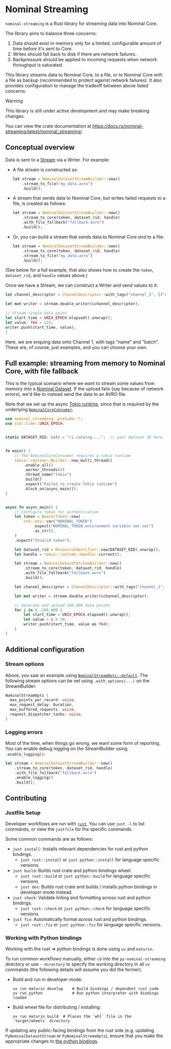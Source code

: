 # Nominal Streaming

`nominal-streaming` is a Rust library for streaming data into Nominal Core.

The library aims to balance three concerns:
1. Data should exist in-memory only for a limited, configurable amount of time before it's sent to Core.
1. Writes should fall back to disk if there are network failures.
1. Backpressure should be applied to incoming requests when network throughput is saturated.

This library streams data to Nominal Core, to a file, or to Nominal Core with a file as backup (recommended to protect against network failures).
It also provides configuration to manage the tradeoff between above listed concerns.

> [!WARNING]
> This library is still under active development and may make breaking changes.

You can view the crate documentation at https://docs.rs/nominal-streaming/latest/nominal_streaming/

## Conceptual overview

Data is sent to a [Stream](https://docs.rs/nominal-streaming/latest/nominal_streaming/stream/struct.NominalDatasetStream.html) via a Writer.
For example:

- A file stream is constructed as:

  ```rust
  let stream = NominalDatasetStreamBuilder::new()
      .stream_to_file("my_data.avro")
      .build();
  ```

- A stream that sends data to Nominal Core, but writes failed requests to a file, is created as follows:

  ```rust
  let stream = NominalDatasetStreamBuilder::new()
      .stream_to_core(token, dataset_rid, handle)
      .with_file_fallback("fallback.avro")
      .build();
  ```

- Or, you can build a stream that sends data to Nominal Core *and* to a file:

  ```rust
  let stream = NominalDatasetStreamBuilder::new()
      .stream_to_core(token, dataset_rid, handle)
      .stream_to_file("my_data.avro")
      .build();
  ```

(See below for a full example, that also shows how to create the `token`, `dataset_rid`, and `handle` values above.)

Once we have a Stream, we can construct a Writer and send values to it:

```rust
let channel_descriptor = ChannelDescriptor::with_tags("channel_1", [("experiment_id", "123")]);

let mut writer = stream.double_writer(&channel_descriptor);

// Stream single data point
let start_time = UNIX_EPOCH.elapsed().unwrap();
let value: f64 = 123;
writer.push(start_time, value);
}
```

Here, we are enquing data onto Channel 1, with tags "name" and "batch".
These are, of course, just examples, and you can choose your own.

## Full example: streaming from memory to Nominal Core, with file fallback

This is the typical scenario where we want to stream some values from memory into a [Nominal Dataset](https://docs.nominal.io/core/sdk/python-client/streaming/overview#streaming-data-to-a-dataset).
If the upload fails (say because of network errors), we'd like to instead send the data to an AVRO file.

Note that we set up the async [Tokio runtime](https://tokio.rs/), since that is required by the underlying [`NominalCoreConsumer`](https://docs.rs/nominal-streaming/latest/nominal_streaming/consumer/struct.NominalCoreConsumer.html).

```rust
use nominal_streaming::prelude::*;
use std::time::UNIX_EPOCH;


static DATASET_RID: &str = "ri.catalog....";  // your dataset ID here


fn main() {
    // The NominalCoreConsumer requires a tokio runtime
    tokio::runtime::Builder::new_multi_thread()
        .enable_all()
        .worker_threads(4)
        .thread_name("tokio")
        .build()
        .expect("Failed to create Tokio runtime")
        .block_on(async_main());
}


async fn async_main() {
    // Configure token for authentication
    let token = BearerToken::new(
        std::env::var("NOMINAL_TOKEN")
            .expect("NOMINAL_TOKEN environment variable not set")
            .as_str(),
    )
    .expect("Invalid token");

    let dataset_rid = ResourceIdentifier::new(DATASET_RID).unwrap();
    let handle = tokio::runtime::Handle::current();

    let stream = NominalDatasetStreamBuilder::new()
        .stream_to_core(token, dataset_rid, handle)
        .with_file_fallback("fallback.avro")
        .build();

    let channel_descriptor = ChannelDescriptor::with_tags("channel_1", [("experiment_id", "123")]);

    let mut writer = stream.double_writer(&channel_descriptor);

    // Generate and upload 100,000 data points
    for i in 0..100_000 {
        let start_time = UNIX_EPOCH.elapsed().unwrap();
        let value = i % 50;
        writer.push(start_time, value as f64);
    }
}
```

## Additional configuration

### Stream options

Above, you saw an example using [`NominalStreamOpts::default`](https://docs.rs/nominal-streaming/latest/nominal_streaming/stream/struct.NominalStreamOpts.html).
The following stream options can be set using `.with_options(...)` on the StreamBuilder:

```rust
NominalStreamOpts {
  max_points_per_record: usize,
  max_request_delay: Duration,
  max_buffered_requests: usize,
  request_dispatcher_tasks: usize,
}
```

### Logging errors

Most of the time, when things go wrong, we want some form of reporting. You can enable debug logging on the StreamBuilder using `.enable_logging()`:

```rust
let stream = NominalDatasetStreamBuilder::new()
    .stream_to_core(token, dataset_rid, handle)
    .with_file_fallback("fallback.avro")
    .enable_logging()
    .build();
```

## Contributing

### Justfile Setup

Developer workflows are run with [`just`](https://github.com/casey/just).
You can use `just -l` to list commands, or view the `justfile` for the specific commands.

Some common commands are as follows:

- `just install`: Installs relevant dependencies for rust and python bindings.
  - `just rust::install` or `just python::install` for language specific versions.
- `just build`: Builds rust crate and python bindings wheel.
  - `just rust::build` or `just python::build` for language specific versions
  - `just dev`: Builds rust crate and builds / installs python bindings in developer mode instead.
- `just check`: Validate linting and formatting across rust and python bindings.
  - `just rust::check` or `just python::check` for language specific versions.
- `just fix`: Automatically format across rust and python bindings.
  - `just rust::fix` or `just python::fix` for language specific versions.

### Working with Python bindings

Working with the rust => python bindings is done using `uv` and `maturin`.

To run common workflows manually, either `cd` into the `py-nominal-streaming` directory or use `--directory` to specify the working directory in all `uv` commands (the following details will assume you did the former).

- Build and run in developer mode:
  
  ```shell
  uv run maturin develop    # Build bindings / dependent rust code
  uv run python             # Run python interpreter with bindings loaded 
  ```

- Build wheel file for distributing / installing:

  ```shell
  uv run maturin build  # Places the `whl` file in the `target/wheels` directory
  ```

If updating any public-facing bindings from the rust side (e.g. updating `PyNominalDatasetStream` or `PyNominalStreamOpts`), ensure that you make the appropriate changes to [the python bindings](py-nominal-streaming/python/nominal_streaming/_nominal_streaming.pyi).
